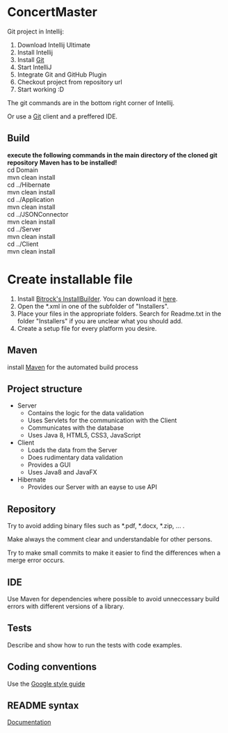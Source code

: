 # ConcertMaster

Git project in Intellij:

1. Download Intellij Ultimate
2. Install Intellij
3. Install [Git](https://git-scm.com/downloads)
4. Start IntelliJ
5. Integrate Git and GitHub Plugin
6. Checkout project from repository url
7. Start working :D

The git commands are in the bottom right corner of Intellij.

Or use a [Git](https://git-scm.com/downloads) client and a preffered IDE.

## Build
**execute the following commands in the main directory of the cloned git repository**
**Maven has to be installed!**  
cd Domain    
mvn clean install  
cd ../Hibernate  
mvn clean install  
cd ../Application  
mvn clean install  
cd ../JSONConnector  
mvn clean install  
cd ../Server  
mvn clean install  
cd ../Client  
mvn clean install

# Create installable file
1. Install [Bitrock's InstallBuilder](https://installbuilder.bitrock.com/). You can download it [here](https://installbuilder.bitrock.com/download-step-2.html).
2. Open the *.xml in one of the subfolder of "Installers".
3. Place your files in the appropriate folders. Search for Readme.txt in the folder "Installers" if you are unclear what you should add.
4. Create a setup file for every platform you desire.

## Maven
install [Maven](https://maven.apache.org/download.cgi) for the automated build process

## Project structure
* Server
  * Contains the logic for the data validation
  * Uses Servlets for the communication with the Client
  * Communicates with the database
  * Uses Java 8, HTML5, CSS3, JavaScript
* Client
  * Loads the data from the Server
  * Does rudimentary data validation
  * Provides a GUI
  * Uses Java8 and JavaFX
* Hibernate
  * Provides our Server with an eayse to use API

## Repository
Try to avoid adding binary files such as \*.pdf, \*.docx, \*.zip, ... .

Make always the comment clear and understandable for other persons.

Try to make small commits to make it easier to find the differences when a merge error occurs.

## IDE
Use Maven for dependencies where possible to avoid unneccessary build errors with different versions of a library.

## Tests
Describe and show how to run the tests with code examples.

## Coding conventions
Use the [Google style guide](https://google.github.io/styleguide/javaguide.html)

## README syntax
[Documentation](https://enterprise.github.com/downloads/en/markdown-cheatsheet.pdf)
